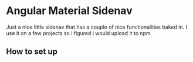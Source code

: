 # Angular Material Sidenav

Just a nice little sidenav that has a couple of nice functionalities baked in. I use it on a few
projects so i figured i would upload it to npm

## How to set up

